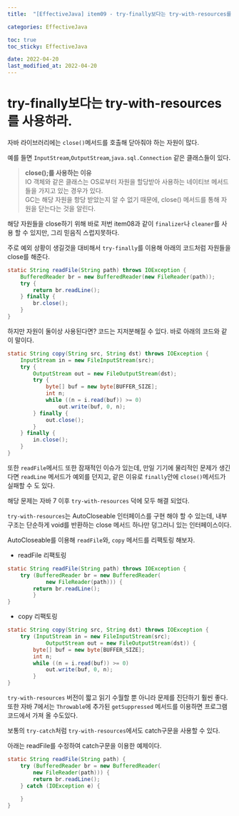 ```yaml
---
title:  "[EffectiveJava] item09 - try-finally보다는 try-with-resources를 사용하라."

categories: EffectiveJava

toc: true
toc_sticky: EffectiveJava

date: 2022-04-20
last_modified_at: 2022-04-20
---
```


# try-finally보다는 try-with-resources를 사용하라.

자바 라이브러리에는 `close()`메서드를 호출해 닫아줘야 하는 자원이 많다.

예를 들면 `InputStream`,`OutputStream`,`java.sql.Connection` 같은 클래스들이 있다.

> **close();를 사용하는 이유**  
> IO 객체와 같은 클래스는 OS로부터 자원을 할당받아 사용하는 네이티브 메서드들을 가지고 있는 경우가 있다.  
> GC는 해당 자원을 항당 받았는지 알 수 없기 때문에, close() 메서드를 통해 자원을 닫는다는 것을 알린다.

해당 자원들을 close하기 위해 바로 저번 item08과 같이 `finalizer`나 `cleaner`를 사용 할 수 있지만, 그리 믿음직 스럽지못하다.

주로 예외 상황이 생길것을 대비해서 `try-finally`를 이용해 아래의 코드처럼 자원들을 close를 해준다.

```java
static String readFile(String path) throws IOException {
    BufferedReader br = new BufferedReader(new FileReader(path));
    try {
        return br.readLine();
    } finally {
        br.close();    
    }
}
```

하지만 자원이 둘이상 사용된다면? 코드는 지저분해질 수 있다. 바로 아래의 코드와 같이 말이다.

```java
static String copy(String src, String dst) throws IOException {
    InputStream in = new FileInputStream(src);
    try {
        OutputStream out = new FileOutputStream(dst);
        try {
            byte[] buf = new byte[BUFFER_SIZE];
            int n;
            while ((n = i.read(buf)) >= 0)
                out.write(buf, 0, n);
        } finally {
            out.close();            
        }
    } finally {
        in.close();    
    }
}
```

또한 `readFile`메서드 또한 잠재적인 이슈가 있는데, 만일 기기에 물리적인 문제가 생긴다면 `readLine` 메서드가 예외를 던지고, 같은 이유로 `finally`안에 `close()`메서드가 실패할 수 도 있다.

해당 문제는 자바 7 이후 `try-with-resources` 덕에 모두 해결 되었다. 

`try-with-resources`는 AutoCloseable 인터페이스를 구현 해야 할 수 있는데, 내부 구조는 단순하게 void를 반환하는 close 메서드 하나만 덩그러니 있는 인터페이스이다.

AutoCloseable를 이용해 `readFile`와, `copy` 메서드를 리팩토링 해보자.

- readFile 리팩토링

```java
static String readFile(String path) throws IOException {
    try (BufferedReader br = new BufferedReader(
            new FileReader(path))) {
        return br.readLine();
        }
}
```

- copy 리팩토링

```java
static String copy(String src, String dst) throws IOException {
    try (InputStream in = new FileInputStream(src);
            OutputStream out = new FileOutputStream(dst)) {
        byte[] buf = new byte[BUFFER_SIZE];
        int n;
        while ((n = i.read(buf)) >= 0)
            out.write(buf, 0, n);
        }
}
```

`try-with-resources` 버전이 짧고 읽기 수월할 뿐 아니라 문제를 진단하기 훨씬 좋다.  
또한 자바 7에서는 `Throwable`에 추가된 `getSuppressed` 메서드를 이용하면 프로그램 코드에서 가져 올 수도있다.

보통의 `try-catch`처럼 `try-with-resources`에서도 catch구문을 사용할 수 있다.  

아래는 readFile를 수정하여 catch구문을 이용한 예제이다.

```java
static String readFile(String path) {
    try (BufferedReader br = new BufferedReader(
        new FileReader(path))) {
        return br.readLine();
    } catch (IOException e) {
        
    }
}
```
